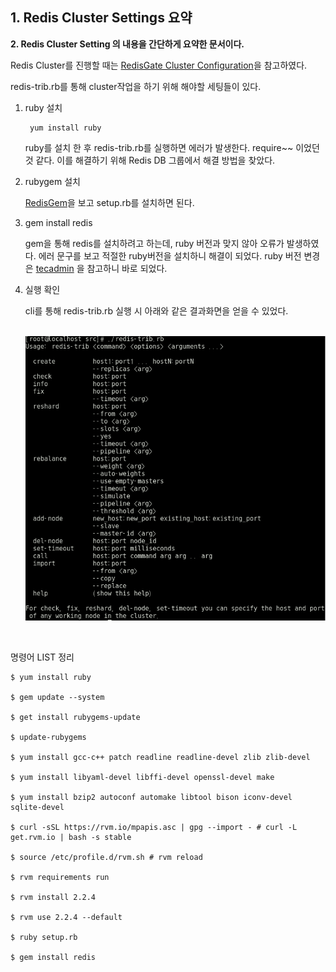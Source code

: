 ## 1. Redis Cluster Settings 요약

**2. Redis Cluster Setting 의 내용을 간단하게 요약한 문서이다.**

Redis Cluster를 진행할 때는 [RedisGate Cluster Configuration](http://redisgate.kr/redis/cluster/cluster_configuration.php)을 참고하였다.

redis-trib.rb를 통해 cluster작업을 하기 위해 해야할 세팅들이 있다.

1. ruby 설치
    
        yum install ruby

    ruby를 설치 한 후 redis-trib.rb를 실행하면 에러가 발생한다. require~~ 이었던 것 같다.
    이를 해결하기 위해 Redis DB 그룹에서 해결 방법을 찾았다.

2. rubygem 설치
    
    [RedisGem](https://rubygems.org/pages/download)을 보고 setup.rb를 설치하면 된다.

3. gem install redis

    gem을 통해 redis를 설치하려고 하는데, ruby 버전과 맞지 않아 오류가 발생하였다.
    에러 문구를 보고 적절한 ruby버전을 설치하니 해결이 되었다.
    ruby 버전 변경은 [tecadmin](https://tecadmin.net/install-ruby-2-2-on-centos-rhel/) 을 참고하니 바로 되었다.

4. 실행 확인

    cli를 통해 redis-trib.rb 실행 시 아래와 같은 결과화면을 얻을 수 있었다.

    <br/><img src="./img/img.png" width="528px">
    
    <br>


명령어 LIST 정리

    $ yum install ruby

    $ gem update --system

    $ get install rubygems-update

    $ update-rubygems

    $ yum install gcc-c++ patch readline readline-devel zlib zlib-devel

    $ yum install libyaml-devel libffi-devel openssl-devel make

    $ yum install bzip2 autoconf automake libtool bison iconv-devel sqlite-devel

    $ curl -sSL https://rvm.io/mpapis.asc | gpg --import - # curl -L get.rvm.io | bash -s stable

    $ source /etc/profile.d/rvm.sh # rvm reload

    $ rvm requirements run

    $ rvm install 2.2.4

    $ rvm use 2.2.4 --default

    $ ruby setup.rb

    $ gem install redis